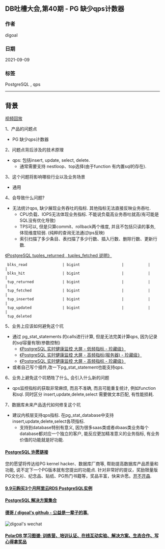 ## DB吐槽大会,第40期 - PG 缺少qps计数器   
  
### 作者  
digoal  
  
### 日期  
2021-09-09  
  
### 标签  
PostgreSQL , qps  
  
----  
  
## 背景  
[视频回放](https://www.bilibili.com/video/BV1R64y1h798/)  
  
1、产品的问题点   
- PG 缺少qps计数器   
  
2、问题点背后涉及的技术原理   
- qps: 包括insert, update, select, delete.    
    - 通常需要支持 nestloop、top选择(由于function 有内置sql的存在).     
  
3、这个问题将影响哪些行业以及业务场景   
- 通用   
  
4、会导致什么问题?   
- 无法统计qps, 缺少展现业务吞吐的指标. 其他指标无法直接反映业务吞吐.   
    - CPU负载、IOPS无法体现业务指标. 不能说负载高业务吞吐就高(有可能是SQL没有优化导致)   
    - TPS可以, 但是只算commit、rollback两个维度, 并且不包括只读的事务, 体现维度较弱. (纯粹的查询无法通过tps反映)   
    - 索引扫描了多少条目、表扫描了多少行数、插入行数、删除行数、更新行数.   
  
[《PostgreSQL tuples_returned , tuples_fetched 说明》](../202109/20210909_02.md)    
  
```  
 blks_read                | bigint                   |           |          |   
 blks_hit                 | bigint                   |           |          |   
 tup_returned             | bigint                   |           |          |   
 tup_fetched              | bigint                   |           |          |   
 tup_inserted             | bigint                   |           |          |   
 tup_updated              | bigint                   |           |          |   
 tup_deleted  
```  
  
5、业务上应该如何避免这个坑  
- 通过 pg_stat_statements 的calls进行计算, 但是无法完美计算qps, 因为记录的sql容量有限(参数控制)  
    - [《PostgreSQL 实时健康监控 大屏 - 低频指标 - 珍藏级》](../201806/20180613_04.md)    
    - [《PostgreSQL 实时健康监控 大屏 - 高频指标(服务器) - 珍藏级》](../201806/20180613_03.md)    
    - [《PostgreSQL 实时健康监控 大屏 - 高频指标 - 珍藏级》](../201806/20180613_02.md)    
- 或者自己写个插件,改一下pg_stat_statement也能支持qps.   
  
6、业务上避免这个坑牺牲了什么, 会引入什么新的问题  
- qps监控指标的获取非常麻烦, 而且不准确, 而且可能重复统计, 例如function和sql. 同时区分 insert,update,delete,select 需要做文本匹配, 有性能损耗.   
  
7、数据库未来产品迭代如何修复这个坑  
- 建议内核层支持qps指标. 在pg_stat_database中支持insert,update,delete,select各项指标.   
    - 支持到database特别有意义, 因为很多saas类或者dbaas类业务每个database都对应一个独立的客户, 能反应更加精准意义的业务指标, 有业务价值的功能就是好功能.  
  
  
#### [PostgreSQL 许愿链接](https://github.com/digoal/blog/issues/76 "269ac3d1c492e938c0191101c7238216")
您的愿望将传达给PG kernel hacker、数据库厂商等, 帮助提高数据库产品质量和功能, 说不定下一个PG版本就有您提出的功能点. 针对非常好的提议，奖励限量版PG文化衫、纪念品、贴纸、PG热门书籍等，奖品丰富，快来许愿。[开不开森](https://github.com/digoal/blog/issues/76 "269ac3d1c492e938c0191101c7238216").  
  
  
#### [9.9元购买3个月阿里云RDS PostgreSQL实例](https://www.aliyun.com/database/postgresqlactivity "57258f76c37864c6e6d23383d05714ea")
  
  
#### [PostgreSQL 解决方案集合](https://yq.aliyun.com/topic/118 "40cff096e9ed7122c512b35d8561d9c8")
  
  
#### [德哥 / digoal's github - 公益是一辈子的事.](https://github.com/digoal/blog/blob/master/README.md "22709685feb7cab07d30f30387f0a9ae")
  
  
![digoal's wechat](../pic/digoal_weixin.jpg "f7ad92eeba24523fd47a6e1a0e691b59")
  
  
#### [PolarDB 学习图谱: 训练营、培训认证、在线互动实验、解决方案、生态合作、写心得拿奖品](https://www.aliyun.com/database/openpolardb/activity "8642f60e04ed0c814bf9cb9677976bd4")
  
